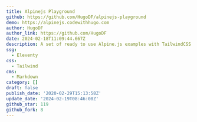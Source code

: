 ```yaml
---
title: Alpinejs Playground
github: https://github.com/HugoDF/alpinejs-playground
demo: https://alpinejs.codewithhugo.com
author: HugoDF
author_link: https://github.com/HugoDF
date: 2024-02-18T11:09:44.667Z
description: A set of ready to use Alpine.js examples with TailwindCSS
ssg:
  - Eleventy
css:
  - Tailwind
cms:
  - Markdown
category: []
draft: false
publish_date: '2020-02-29T15:13:58Z'
update_date: '2024-02-19T08:46:08Z'
github_star: 119
github_fork: 8
---
```


